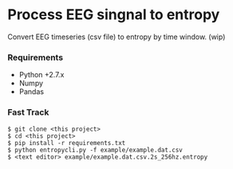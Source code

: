 Process EEG singnal to entropy
==============================

Convert EEG timeseries (csv file) to entropy by time window. (wip)

### Requirements

- Python +2.7.x
 - Numpy  
 - Pandas  

### Fast Track

    $ git clone <this project>
    $ cd <this project>
    $ pip install -r requirements.txt
    $ python entropycli.py -f example/example.dat.csv
    $ <text editor> example/example.dat.csv.2s_256hz.entropy
